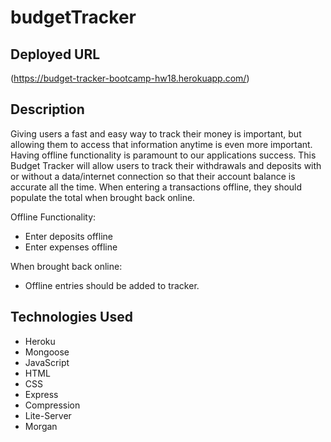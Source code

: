 # budgetTracker

## Deployed URL
(https://budget-tracker-bootcamp-hw18.herokuapp.com/)


## Description
Giving users a fast and easy way to track their money is important, but allowing them to access that information anytime is even more important. Having offline functionality is paramount to our applications success. This Budget Tracker will allow users to track their withdrawals and deposits with or without a data/internet connection so that their account balance is accurate all the time. When entering a transactions offline, they should populate the total when brought back online. 

Offline Functionality:
* Enter deposits offline
* Enter expenses offline

When brought back online:
* Offline entries should be added to tracker.


## Technologies Used
* Heroku
* Mongoose 
* JavaScript
* HTML
* CSS
* Express
* Compression
* Lite-Server
* Morgan
